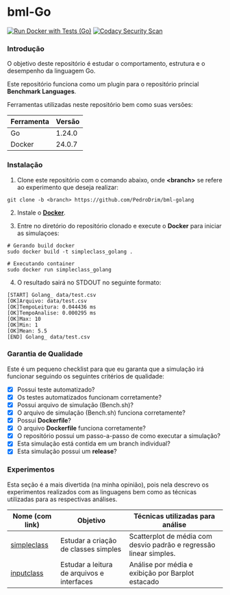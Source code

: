 # bml-Go

[![Run Docker with Tests (Go)](https://github.com/PedroDrim/bml-golang/actions/workflows/go.yml/badge.svg?branch=inputclass)](https://github.com/PedroDrim/bml-golang/actions/workflows/go.yml)
[![Codacy Security Scan](https://github.com/PedroDrim/bml-golang/actions/workflows/codacy.yml/badge.svg?branch=inputclass)](https://github.com/PedroDrim/bml-golang/actions/workflows/codacy.yml)

### Introdução

O objetivo deste repositório é estudar o comportamento, estrutura e o desempenho da linguagem Go.

Este repositório funciona como um plugin para o repositório princial **Benchmark Languages**.

Ferramentas utilizadas neste repositório bem como suas versões:

|Ferramenta |Versão  |
|-----------|--------|
|Go         |1.24.0  |
|Docker     |24.0.7  |

### Instalação

1. Clone este repositório com o comando abaixo, onde **\<branch\>** se refere ao experimento que deseja realizar:

```
git clone -b <branch> https://github.com/PedroDrim/bml-golang
```

2. Instale o [**Docker**](https://docs.docker.com/engine/install/).

3. Entre no diretório do repositório clonado e execute o **Docker** para iniciar as simulaçoes:

```
# Gerando build docker
sudo docker build -t simpleclass_golang .

# Executando container
sudo docker run simpleclass_golang
```

4. O resultado sairá no STDOUT no seguinte formato:

```
[START] Golang_ data/test.csv
[OK]Arquivo: data/test.csv
[OK]TempoLeitura: 0.044436 ms
[OK]TempoAnalise: 0.000295 ms
[OK]Max: 10
[OK]Min: 1
[OK]Mean: 5.5
[END] Golang_ data/test.csv
```

### Garantia de Qualidade

Este é um pequeno checklist para que eu garanta que a simulação irá funcionar seguindo os seguintes critérios de qualidade:

- [x] Possui teste automatizado?
- [x] Os testes automatizados funcionam corretamente?
- [x] Possui arquivo de simulação (Bench.sh)?
- [x] O arquivo de simulação (Bench.sh) funciona corretamente?
- [x] Possui **Dockerfile**?
- [x] O arquivo **Dockerfile** funciona corretamente?
- [x] O repositório possui um passo-a-passo de como executar a simulação?
- [x] Esta simulação está contida em um branch individual?
- [x] Esta simulação possui um **release**?

### Experimentos

Esta seção é a mais divertida (na minha opinião), pois nela descrevo os experimentos realizados com as linguagens bem como as técnicas utilizadas para as respectivas análises.

| Nome (com link) | Objetivo | Técnicas utilizadas para análise |
|-----------------|----------|----------------------------------|
| [simpleclass](https://github.com/PedroDrim/Benchmark-Languages/blob/simpleclass/Documents/simpleclass.md) | Estudar a criação de classes simples | Scatterplot de média com desvio padrão e regressão linear simples.|
| [inputclass](https://github.com/PedroDrim/Benchmark-Languages/blob/master/outputs/inputclass/inputclass.md) | Estudar a leitura de arquivos e interfaces | Análise por média e exibição por Barplot estacado |